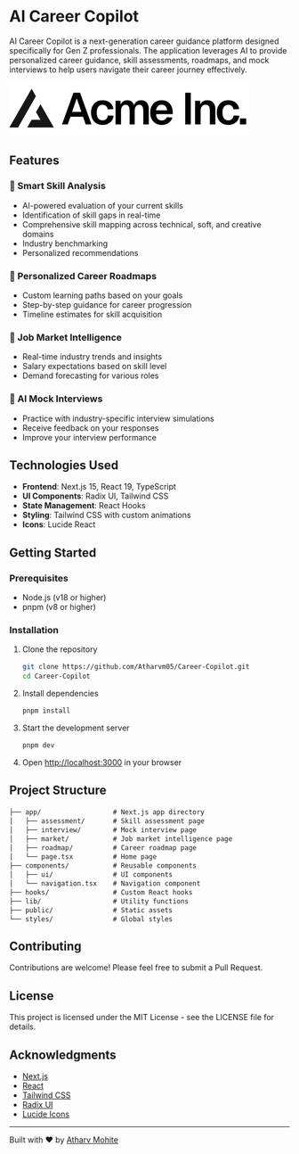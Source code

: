 # AI Career Copilot

AI Career Copilot is a next-generation career guidance platform designed specifically for Gen Z professionals. The application leverages AI to provide personalized career guidance, skill assessments, roadmaps, and mock interviews to help users navigate their career journey effectively.

![AI Career Copilot](./public/placeholder-logo.svg)

## Features

### 🧠 Smart Skill Analysis
- AI-powered evaluation of your current skills
- Identification of skill gaps in real-time
- Comprehensive skill mapping across technical, soft, and creative domains
- Industry benchmarking
- Personalized recommendations

### 🎯 Personalized Career Roadmaps
- Custom learning paths based on your goals
- Step-by-step guidance for career progression
- Timeline estimates for skill acquisition

### 💼 Job Market Intelligence
- Real-time industry trends and insights
- Salary expectations based on skill level
- Demand forecasting for various roles

### 🤖 AI Mock Interviews
- Practice with industry-specific interview simulations
- Receive feedback on your responses
- Improve your interview performance

## Technologies Used

- **Frontend**: Next.js 15, React 19, TypeScript
- **UI Components**: Radix UI, Tailwind CSS
- **State Management**: React Hooks
- **Styling**: Tailwind CSS with custom animations
- **Icons**: Lucide React

## Getting Started

### Prerequisites

- Node.js (v18 or higher)
- pnpm (v8 or higher)

### Installation

1. Clone the repository
   ```bash
   git clone https://github.com/Atharvm05/Career-Copilot.git
   cd Career-Copilot
   ```

2. Install dependencies
   ```bash
   pnpm install
   ```

3. Start the development server
   ```bash
   pnpm dev
   ```

4. Open [http://localhost:3000](http://localhost:3000) in your browser

## Project Structure

```
├── app/                  # Next.js app directory
│   ├── assessment/       # Skill assessment page
│   ├── interview/        # Mock interview page
│   ├── market/           # Job market intelligence page
│   ├── roadmap/          # Career roadmap page
│   └── page.tsx          # Home page
├── components/           # Reusable components
│   ├── ui/               # UI components
│   └── navigation.tsx    # Navigation component
├── hooks/                # Custom React hooks
├── lib/                  # Utility functions
├── public/               # Static assets
└── styles/               # Global styles
```

## Contributing

Contributions are welcome! Please feel free to submit a Pull Request.

## License

This project is licensed under the MIT License - see the LICENSE file for details.

## Acknowledgments

- [Next.js](https://nextjs.org/)
- [React](https://reactjs.org/)
- [Tailwind CSS](https://tailwindcss.com/)
- [Radix UI](https://www.radix-ui.com/)
- [Lucide Icons](https://lucide.dev/)

---

Built with ❤️ by [Atharv Mohite](https://github.com/Atharvm05)